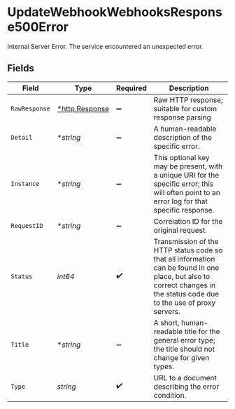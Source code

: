 # UpdateWebhookWebhooksResponse500Error

Internal Server Error. The service encountered an unexpected error.


## Fields

| Field                                                                                                                                                                   | Type                                                                                                                                                                    | Required                                                                                                                                                                | Description                                                                                                                                                             |
| ----------------------------------------------------------------------------------------------------------------------------------------------------------------------- | ----------------------------------------------------------------------------------------------------------------------------------------------------------------------- | ----------------------------------------------------------------------------------------------------------------------------------------------------------------------- | ----------------------------------------------------------------------------------------------------------------------------------------------------------------------- |
| `RawResponse`                                                                                                                                                           | [*http.Response](https://pkg.go.dev/net/http#Response)                                                                                                                  | :heavy_minus_sign:                                                                                                                                                      | Raw HTTP response; suitable for custom response parsing                                                                                                                 |
| `Detail`                                                                                                                                                                | **string*                                                                                                                                                               | :heavy_minus_sign:                                                                                                                                                      | A human-readable description of the specific error.                                                                                                                     |
| `Instance`                                                                                                                                                              | **string*                                                                                                                                                               | :heavy_minus_sign:                                                                                                                                                      | This optional key may be present, with a unique URI for the specific error; this will often point to an error log for that specific response.                           |
| `RequestID`                                                                                                                                                             | **string*                                                                                                                                                               | :heavy_minus_sign:                                                                                                                                                      | Correlation ID for the original request.                                                                                                                                |
| `Status`                                                                                                                                                                | *int64*                                                                                                                                                                 | :heavy_check_mark:                                                                                                                                                      | Transmission of the HTTP status code so that all information can be found in one place, but also to correct changes in the status code due to the use of proxy servers. |
| `Title`                                                                                                                                                                 | **string*                                                                                                                                                               | :heavy_minus_sign:                                                                                                                                                      | A short, human-readable title for the general error type; the title should not change for given types.                                                                  |
| `Type`                                                                                                                                                                  | *string*                                                                                                                                                                | :heavy_check_mark:                                                                                                                                                      | URL to a document describing the error condition.                                                                                                                       |